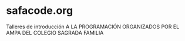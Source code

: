 # safacode.org
Talleres de introducción A LA PROGRAMACIÓN ORGANIZADOS POR EL AMPA DEL COLEGIO SAGRADA FAMILIA
